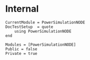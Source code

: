 # Internal

```@meta
CurrentModule = PowerSimulationNODE
DocTestSetup  = quote
    using PowerSimulationNODE
end
```

```@autodocs
Modules = [PowerSimulationNODE]
Public = false
Private = true
```